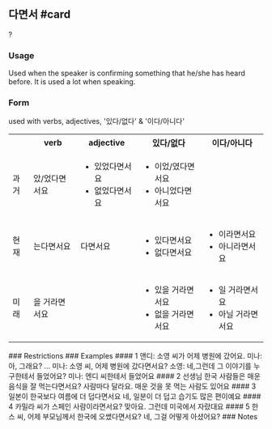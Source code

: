 ## 다면서 #card
?
### Usage
Used when the speaker is confirming something that he/she has heard before. It is used a lot when speaking.
### Form
used with verbs, adjectives, '있다/없다' & '이다/아니다'
<table>
	<tr>
		<th></th>
		<th>verb</th>
		<th>adjective</th>
		<th>있다/없다</th>
		<th>이다/아니다</th>
	</tr>
	<tr>
		<td>과거</td>
		<td>았/었다면서요</td>
		<td>
			<ul>
				<li>있었다면서요</li>
				<li>없었다면서요</li>
			</ul>
		</td>
		<td>
			<ul>
				<li>이었/였다면서요</li>
				<li>아니었다면서요</li>
			</ul>
		</td>
	</tr>
	<tr>
		<td>현재</td>
		<td>는다면서요</td>
		<td>다면서요</td>
		<td>
			<ul>
				<li>있다면서요</li>
				<li>없다면서요</li>
			</ul>
		</td>
		<td>
			<ul>
				<li>이라면서요</li>
				<li>아니라면서요</li>
			</ul>
		</td>
	</tr>
	<tr>
		<td>미래</td>
		<td>을 거라면서요</td>
		<td></td>
		<td>
			<ul>
				<li>있을 거라면서요</li>
				<li>없을 거라면서요</li>
			</ul>
		</td>
		<td>
			<ul>
				<li>일 거라면서요</li>
				<li>아닐 거라면서요</li>
			</ul>
		</td>
	</tr>
</table>
### Restrictions
### Examples
#### 1
앤디: 소영 씨가 어제 병원에 갔어요.
미나: 아, 그래요?
...
미나: 소영 씨, 어제 병원에 갔다면서요?
소영: 네,그런데 그 이야기를 누구한테서 들었어요?
미나: 엔디 씨한테서 들었어요
#### 2
선생님 한국 사람들은 매운 음식을 잘 먹는다면서요?
	사람마다 달라요. 매운 것을 못 먹는 사람도 있어요
#### 3
일본이 한국보다 여름에 더 덥다면서요
	네, 일분이 더 덥고 습기도 많은 편이예요
#### 4
카밀라 씨가 스페인 사람이라면서요?
	맞아요. 그런데 미국에서 자랐대요
#### 5
한스 씨, 어제 부모님께서 한국에 오쎴다면서요?
	네, 그걸 어떻게 아셨어요?
### Notes
<!--SR:!2024-11-22,4,210-->